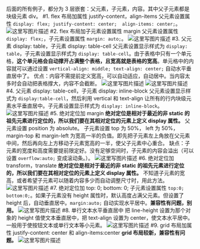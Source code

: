 后面的所有例子，都分为 3 层嵌套：父元素，子元素，内容。其中父子元素都是块级元素 div。
#1. flex 布局加属性 justify-content，align-items
父元素设置属性 `display: flex; justify-content: center;  align-items: center;`。
![这里写图片描述](http://img.blog.csdn.net/20180126120308188?watermark/2/text/aHR0cDovL2Jsb2cuY3Nkbi5uZXQva2lrYWphY2s=/font/5a6L5L2T/fontsize/400/fill/I0JBQkFCMA==/dissolve/70/gravity/SouthEast)
#2. flex 布局加子元素设置属性 margin
父元素设置属性 `display: flex;`，子元素设置属性 `margin: auto;`。
![这里写图片描述](http://img.blog.csdn.net/20180126120131650?watermark/2/text/aHR0cDovL2Jsb2cuY3Nkbi5uZXQva2lrYWphY2s=/font/5a6L5L2T/fontsize/400/fill/I0JBQkFCMA==/dissolve/70/gravity/SouthEast)
#3. 父元素 display: table，子元素 display: table-cell
父元素设置显示样式为 `display: table`，子元素设置显示样式为 `display: table-cell`。由于表格中只有一个单元格，**这个单元格会自动撑开占满整个表格，且宽高就是表格的宽高**。单元格中的内容就可以通过设置 `vertical-align: middle; text-align: center;` 自动水平垂直居中了。
优点：内容不需提前定义宽高，可以自动适应，自动居中。当内容太多时会自动把表格撑大，内容不会截断。
![这里写图片描述](http://img.blog.csdn.net/20180126111121234?watermark/2/text/aHR0cDovL2Jsb2cuY3Nkbi5uZXQva2lrYWphY2s=/font/5a6L5L2T/fontsize/400/fill/I0JBQkFCMA==/dissolve/70/gravity/SouthEast)
![这里写图片描述](http://img.blog.csdn.net/20180126112142214?watermark/2/text/aHR0cDovL2Jsb2cuY3Nkbi5uZXQva2lrYWphY2s=/font/5a6L5L2T/fontsize/400/fill/I0JBQkFCMA==/dissolve/70/gravity/SouthEast)
#4. 父元素 display: table-cell，子元素 display: inline-block
父元素设置显示样式为 `display:table-cell`，然后利用 vertical 和 text-align 让所有的行内块级元素水平垂直居中。子元素设置显示样式为 `display: inline-block`。
![这里写图片描述](http://img.blog.csdn.net/20180126125113219?watermark/2/text/aHR0cDovL2Jsb2cuY3Nkbi5uZXQva2lrYWphY2s=/font/5a6L5L2T/fontsize/400/fill/I0JBQkFCMA==/dissolve/70/gravity/SouthEast)
#5. 绝对定位加 margin
**绝对定位是相对于最近的非 static 的祖先元素进行定位的，所以我们要在其相对定位的元素上定义 display 属性。**
父元素设置 position 为 absolute。
子元素设置 top 为 50%， left 为 50%，margin-top 和 margin-left 为宽高一半的负值。即先把子元素左上角放在父元素中间，然后再向左上方移动子元素宽高的一半，使父子元素中心重合。
缺点：子元素的宽度和高度需要提前限定好。没有足够空间时，子元素的内容会溢出（可以设置 `overflow:auto;` 变成滚动条。）。
![这里写图片描述](http://img.blog.csdn.net/20180126113858795?watermark/2/text/aHR0cDovL2Jsb2cuY3Nkbi5uZXQva2lrYWphY2s=/font/5a6L5L2T/fontsize/400/fill/I0JBQkFCMA==/dissolve/70/gravity/SouthEast)
#6. 绝对定位加 transform，translate
**绝对定位是相对于最近的非 static 的祖先元素进行定位的，所以我们要在其相对定位的元素上定义 display 属性。**
不知道子元素的宽高，或者希望子元素可以随着内容多少而自动调整尺寸时，用此方法。
![这里写图片描述](http://img.blog.csdn.net/20180126114256574?watermark/2/text/aHR0cDovL2Jsb2cuY3Nkbi5uZXQva2lrYWphY2s=/font/5a6L5L2T/fontsize/400/fill/I0JBQkFCMA==/dissolve/70/gravity/SouthEast)
#7. 绝对定位加 top: 0; bottom: 0;
子元素设置属性 `top:0; bottom:0;`。如果子元素没有 height 属性时，默认高度占满父元素。但设置了 height 后，自动垂直居中。`margin:auto;` 自动实现水平居中。**兼容性有问题，别用。**
![这里写图片描述](http://img.blog.csdn.net/20180126115354564?watermark/2/text/aHR0cDovL2Jsb2cuY3Nkbi5uZXQva2lrYWphY2s=/font/5a6L5L2T/fontsize/400/fill/I0JBQkFCMA==/dissolve/70/gravity/SouthEast)
#8. 单行文本水平垂直居中
把 line-height 设置为那个对象的 height 值使文本垂直居中，把 text-align 设置为 center，使文本水平居中。
一般用于使按钮文本或单行文本等小元素。
![这里写图片描述](http://img.blog.csdn.net/20180126115730121?watermark/2/text/aHR0cDovL2Jsb2cuY3Nkbi5uZXQva2lrYWphY2s=/font/5a6L5L2T/fontsize/400/fill/I0JBQkFCMA==/dissolve/70/gravity/SouthEast)
#9. grid 布局加属性 justify-content: center 和 align-items:center
**grid 布局较新，兼容性有问题。**
![这里写图片描述](http://img.blog.csdn.net/20180126125255276?watermark/2/text/aHR0cDovL2Jsb2cuY3Nkbi5uZXQva2lrYWphY2s=/font/5a6L5L2T/fontsize/400/fill/I0JBQkFCMA==/dissolve/70/gravity/SouthEast)
